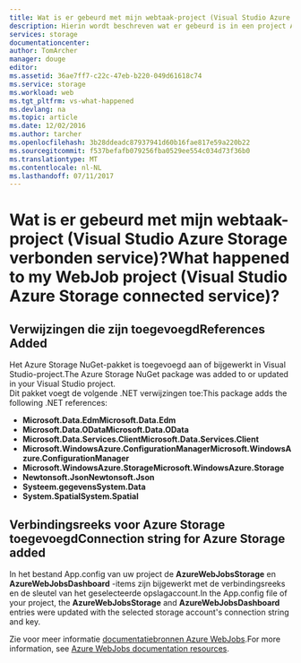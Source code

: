 ```yaml
---
title: Wat is er gebeurd met mijn webtaak-project (Visual Studio Azure Storage verbonden service)? | Microsoft Docs
description: Hierin wordt beschreven wat er gebeurd is in een project Azure webtaak nadat verbinding te maken met een opslagaccount met Visual Studio services verbonden
services: storage
documentationcenter: 
author: TomArcher
manager: douge
editor: 
ms.assetid: 36ae7ff7-c22c-47eb-b220-049d61618c74
ms.service: storage
ms.workload: web
ms.tgt_pltfrm: vs-what-happened
ms.devlang: na
ms.topic: article
ms.date: 12/02/2016
ms.author: tarcher
ms.openlocfilehash: 3b28ddeadc87937941d60b16fae817e59a220b22
ms.sourcegitcommit: f537befafb079256fba0529ee554c034d73f36b0
ms.translationtype: MT
ms.contentlocale: nl-NL
ms.lasthandoff: 07/11/2017
---
```

# <a name="what-happened-to-my-webjob-project-visual-studio-azure-storage-connected-service"></a><span data-ttu-id="e4d23-104">Wat is er gebeurd met mijn webtaak-project (Visual Studio Azure Storage verbonden service)?</span><span class="sxs-lookup"><span data-stu-id="e4d23-104">What happened to my WebJob project (Visual Studio Azure Storage connected service)?</span></span>
## <a name="references-added"></a><span data-ttu-id="e4d23-105">Verwijzingen die zijn toegevoegd</span><span class="sxs-lookup"><span data-stu-id="e4d23-105">References Added</span></span>
<span data-ttu-id="e4d23-106">Het Azure Storage NuGet-pakket is toegevoegd aan of bijgewerkt in Visual Studio-project.</span><span class="sxs-lookup"><span data-stu-id="e4d23-106">The Azure Storage NuGet package was added to or updated in your Visual Studio project.</span></span>  
<span data-ttu-id="e4d23-107">Dit pakket voegt de volgende .NET verwijzingen toe:</span><span class="sxs-lookup"><span data-stu-id="e4d23-107">This package adds the following .NET references:</span></span>

* <span data-ttu-id="e4d23-108">**Microsoft.Data.Edm**</span><span class="sxs-lookup"><span data-stu-id="e4d23-108">**Microsoft.Data.Edm**</span></span>
* <span data-ttu-id="e4d23-109">**Microsoft.Data.OData**</span><span class="sxs-lookup"><span data-stu-id="e4d23-109">**Microsoft.Data.OData**</span></span>
* <span data-ttu-id="e4d23-110">**Microsoft.Data.Services.Client**</span><span class="sxs-lookup"><span data-stu-id="e4d23-110">**Microsoft.Data.Services.Client**</span></span>
* <span data-ttu-id="e4d23-111">**Microsoft.WindowsAzure.ConfigurationManager**</span><span class="sxs-lookup"><span data-stu-id="e4d23-111">**Microsoft.WindowsAzure.ConfigurationManager**</span></span>
* <span data-ttu-id="e4d23-112">**Microsoft.WindowsAzure.Storage**</span><span class="sxs-lookup"><span data-stu-id="e4d23-112">**Microsoft.WindowsAzure.Storage**</span></span>
* <span data-ttu-id="e4d23-113">**Newtonsoft.Json**</span><span class="sxs-lookup"><span data-stu-id="e4d23-113">**Newtonsoft.Json**</span></span>
* <span data-ttu-id="e4d23-114">**Systeem.gegevens**</span><span class="sxs-lookup"><span data-stu-id="e4d23-114">**System.Data**</span></span>
* <span data-ttu-id="e4d23-115">**System.Spatial**</span><span class="sxs-lookup"><span data-stu-id="e4d23-115">**System.Spatial**</span></span>

## <a name="connection-string-for-azure-storage-added"></a><span data-ttu-id="e4d23-116">Verbindingsreeks voor Azure Storage toegevoegd</span><span class="sxs-lookup"><span data-stu-id="e4d23-116">Connection string for Azure Storage added</span></span>
<span data-ttu-id="e4d23-117">In het bestand App.config van uw project de **AzureWebJobsStorage** en **AzureWebJobsDashboard** -items zijn bijgewerkt met de verbindingsreeks en de sleutel van het geselecteerde opslagaccount.</span><span class="sxs-lookup"><span data-stu-id="e4d23-117">In the App.config file of your project, the **AzureWebJobsStorage** and **AzureWebJobsDashboard** entries were updated with the selected storage account's connection string and key.</span></span>

<span data-ttu-id="e4d23-118">Zie voor meer informatie [documentatiebronnen Azure WebJobs](http://go.microsoft.com/fwlink/?linkid=390226).</span><span class="sxs-lookup"><span data-stu-id="e4d23-118">For more information, see [Azure WebJobs documentation resources](http://go.microsoft.com/fwlink/?linkid=390226).</span></span>

